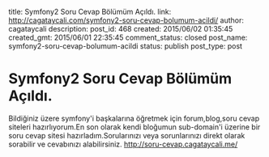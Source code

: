 title: Symfony2 Soru Cevap Bölümüm Açıldı.
link: http://cagataycali.com/symfony2-soru-cevap-bolumum-acildi/
author: cagataycali
description: 
post_id: 468
created: 2015/06/02 01:35:45
created_gmt: 2015/06/01 22:35:45
comment_status: closed
post_name: symfony2-soru-cevap-bolumum-acildi
status: publish
post_type: post

# Symfony2 Soru Cevap Bölümüm Açıldı.

Bildiğiniz üzere symfony'i başkalarına öğretmek için forum,blog,soru cevap siteleri hazırlıyorum.En son olarak kendi bloğumun sub-domain'i üzerine bir soru cevap sitesi hazırladım.Sorularınızı veya sorunlarınızı direkt olarak sorabilir ve cevabınızı alabilirsiniz. <http://soru-cevap.cagataycali.me/>